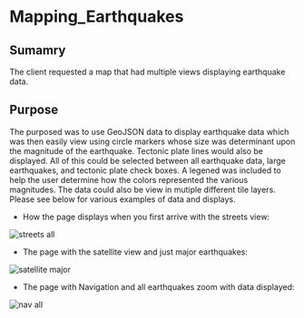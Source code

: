 # Mapping_Earthquakes

## **Sumamry**

The client requested a map that had multiple views displaying earthquake data.

## **Purpose**

The purposed was to use GeoJSON data to display earthquake data which was then easily view using circle markers whose size was determinant upon the magnitude of the earthquake.  Tectonic plate lines would also be displayed.  All of this could be selected between all earthquake data, large earthquakes, and tectonic plate check boxes.  A legened was included to help the user determine how the colors represented the various magnitudes.  The data could also be view in mutiple different tile layers.  Please see below for various examples of data and displays.

* How the page displays when you first arrive with the streets view:

![streets all](https://user-images.githubusercontent.com/78942457/119277780-8e112c00-bbef-11eb-89f1-1e7b1e48de89.png)

* The page with the satellite view and just major earthquakes:

![satellite major](https://user-images.githubusercontent.com/78942457/119277820-cb75b980-bbef-11eb-90bd-99330899d052.png)

* The page with Navigation and all earthquakes zoom with data displayed:

![nav all](https://user-images.githubusercontent.com/78942457/119277874-1a235380-bbf0-11eb-9d8e-7213a36e290c.png)
